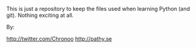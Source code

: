 This is just a repository to keep the files used when learning Python (and git). Nothing exciting at all.


By:

http://twitter.com/Chronoo 
http://pathy.se
   
